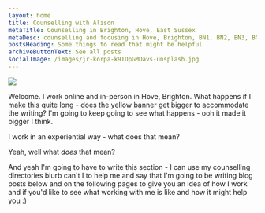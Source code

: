 ```yaml
---
layout: home
title: Counselling with Alison
metaTitle: Counselling in Brighton, Hove, East Sussex
metaDesc: counselling and focusing in Hove, Brighton, BN1, BN2, BN3, BN41, BN43
postsHeading: Some things to read that might be helpful
archiveButtonText: See all posts
socialImage: /images/jr-korpa-k9TDpGMDavs-unsplash.jpg
---
```



![](/images/jr-korpa-k9TDpGMDavs-unsplash.jpg)

W﻿elcome. I work online and in-person in Hove, Brighton. What happens if I make this quite long - does the yellow banner get bigger to accommodate the writing? I'm going to keep going to see what happens - ooh it made it bigger I think. 

I﻿ work in an experiential way - what does that mean?



Y﻿eah, well what *does* that mean?

A﻿nd yeah I'm going to have to write this section - I can use my counselling directories blurb can't I to help me and say that I'm going to be writing blog posts below and on the following pages to give you an idea of how I work and if you'd like to see what working with me is like and how it might help you :)